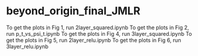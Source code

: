 # beyond_origin_final_JMLR

To get the plots in Fig 1, run 2layer_squared.ipynb
To get the plots in Fig 2, run p_t_vs_psi_t.ipynb
To get the plots in Fig 4, run 3layer_squared.ipynb
To get the plots in Fig 5, run 2layer_relu.ipynb
To get the plots in Fig 6, run 3layer_relu.ipynb
